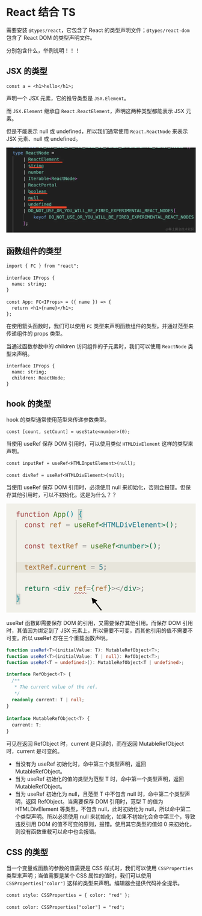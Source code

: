 # React 结合 TS

需要安装 `@types/react`，它包含了 React 的类型声明文件；`@types/react-dom` 包含了 React DOM 的类型声明文件。

分别包含什么，举例说明！！！

## JSX 的类型

```tsx
const a = <h1>hello</h1>;
```

声明一个 JSX 元素，它的推导类型是 `JSX.Element`。

而 `JSX.Element` 继承自 `React.ReactElement`，声明这两种类型都能表示 JSX 元素。

但是不能表示 null 或 undefined，所以我们通常使用 `React.ReactNode` 来表示 JSX 元素、null 或 undefined。

![ReactNode的类型声明](../../public/framework/react-node.awebp)

## 函数组件的类型

```tsx
import { FC } from "react";

interface IProps {
  name: string;
}

const App: FC<IProps> = ({ name }) => {
  return <h1>{name}</h1>;
};
```

在使用箭头函数时，我们可以使用 `FC` 类型来声明函数组件的类型。并通过范型来传递组件的 props 类型。

当通过函数参数中的 children 访问组件的子元素时，我们可以使用 `ReactNode` 类型来声明。

```tsx
interface IProps {
  name: string;
  children: ReactNode;
}
```

## hook 的类型

hook 的类型通常使用范型来传递参数类型。

```tsx
const [count, setCount] = useState<number>(0);
```

当使用 useRef 保存 DOM 引用时，可以使用类似 `HTMLDivElement` 这样的类型来声明。

```tsx
const inputRef = useRef<HTMLInputElement>(null);

const divRef = useRef<HTMLDivElement>(null);
```

当使用 useRef 保存 DOM 引用时，必须使用 null 来初始化，否则会报错。但保存其他引用时，可以不初始化。这是为什么？？

![useRef不初始化报错](../../public/framework/useRef.png)

useRef 函数即需要保存 DOM 的引用，又需要保存其他引用。而保存 DOM 引用时，其值因为绑定到了 JSX 元素上，所以需要不可变，而其他引用的值不需要不可变。所以 useRef 存在三个重载函数声明。

```ts
function useRef<T>(initialValue: T): MutableRefObject<T>;
function useRef<T>(initialValue: T | null): RefObject<T>;
function useRef<T = undefined>(): MutableRefObject<T | undefined>;
```

```ts
interface RefObject<T> {
  /**
   * The current value of the ref.
   */
  readonly current: T | null;
}

interface MutableRefObject<T> {
  current: T;
}
```

可见在返回 RefObject 时，current 是只读的，而在返回 MutableRefObject 时，current 是可变的。

- 当没有为 useRef 初始化时，命中第三个类型声明，返回 MutableRefObject。
- 当为 useRef 初始化的值的类型为范型 T 时，命中第一个类型声明，返回 MutableRefObject。
- 当为 useRef 初始化为 null，且范型 T 中不包含 null 时，命中第二个类型声明，返回 RefObject。当需要保存 DOM 引用时，范型 T 的值为 HTMLDivElement 等类型，不包含 null，此时初始化为 null，所以命中第二个类型声明。所以必须使用 null 来初始化，如果不初始化会命中第三个，导致违反引用 DOM 的值不可变的原则，报错。使用其它类型的值如 0 来初始化，则没有函数重载可以命中也会报错。

## CSS 的类型

当一个变量或函数的参数的值需要是 CSS 样式时，我们可以使用 `CSSProperties` 类型来声明；当值需要是某个 CSS 属性的值时，我们可以使用 `CSSProperties["color"]` 这样的类型来声明。编辑器会提供代码补全提示。

```tsx
const style: CSSProperties = { color: "red" };

const color: CSSProperties["color"] = "red";
```
